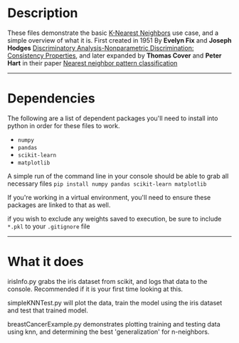 # Description
These files demonstrate the basic [K-Nearest Neighbors](https://en.wikipedia.org/wiki/K-nearest_neighbors_algorithm#cite_note-:1-2) use case, and a simple overview of what it is. First created in 1951 By **Evelyn Fix** and **Joseph Hodges** [Discriminatory Analysis-Nonparametric Discrimination: Consistency Properties](https://apps.dtic.mil/sti/citations/ADA800276), and later expanded by **Thomas Cover** and **Peter Hart** in their paper [Nearest neighbor pattern classification](https://ieeexplore.ieee.org/document/1053964/authors#authors)

---

# Dependencies

The following are a list of dependent packages you'll need to install into python in order for these files to work. 
- `numpy`
- `pandas`
- `scikit-learn`
- `matplotlib`

A simple run of the command line in your console should be able to grab all necessary files
`pip install numpy pandas scikit-learn matplotlib`

If you're working in a virtual environment, you'll need to ensure these packages are linked to that as well. 

if you wish to exclude any weights saved to execution, be sure to include `*.pkl` to your `.gitignore` file

---

# What it does

irisInfo.py grabs the iris dataset from scikit, and logs that data to the console. Recommended if it is your first time looking at this. 

simpleKNNTest.py will plot the data, train the model using the iris dataset and test that trained model. 

breastCancerExample.py demonstrates plotting training and testing data using knn, and determining the best 'generalization' for n-neighbors.